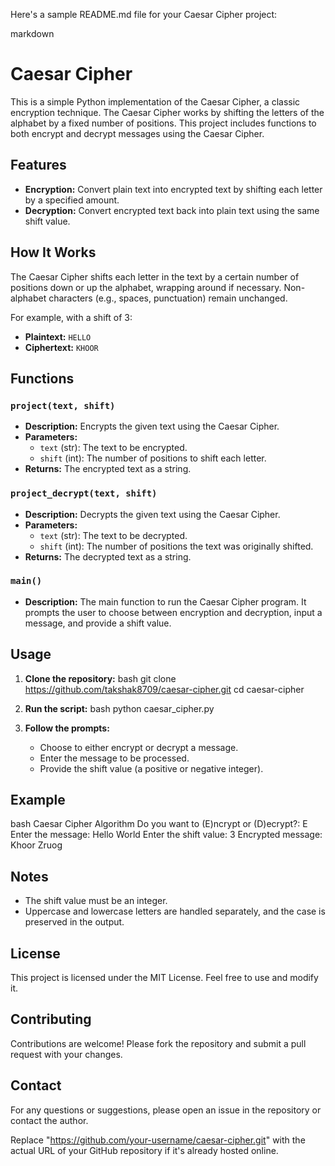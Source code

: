 Here's a sample README.md file for your Caesar Cipher project:

markdown
# Caesar Cipher

This is a simple Python implementation of the Caesar Cipher, a classic encryption technique. The Caesar Cipher works by shifting the letters of the alphabet by a fixed number of positions. This project includes functions to both encrypt and decrypt messages using the Caesar Cipher.

## Features

- **Encryption:** Convert plain text into encrypted text by shifting each letter by a specified amount.
- **Decryption:** Convert encrypted text back into plain text using the same shift value.

## How It Works

The Caesar Cipher shifts each letter in the text by a certain number of positions down or up the alphabet, wrapping around if necessary. Non-alphabet characters (e.g., spaces, punctuation) remain unchanged.

For example, with a shift of 3:
- **Plaintext:** `HELLO`
- **Ciphertext:** `KHOOR`

## Functions

### `project(text, shift)`
- **Description:** Encrypts the given text using the Caesar Cipher.
- **Parameters:**
  - `text` (str): The text to be encrypted.
  - `shift` (int): The number of positions to shift each letter.
- **Returns:** The encrypted text as a string.

### `project_decrypt(text, shift)`
- **Description:** Decrypts the given text using the Caesar Cipher.
- **Parameters:**
  - `text` (str): The text to be decrypted.
  - `shift` (int): The number of positions the text was originally shifted.
- **Returns:** The decrypted text as a string.

### `main()`
- **Description:** The main function to run the Caesar Cipher program. It prompts the user to choose between encryption and decryption, input a message, and provide a shift value.

## Usage

1. **Clone the repository:**
   bash
   git clone https://github.com/takshak8709/caesar-cipher.git
   cd caesar-cipher
   

2. **Run the script:**
   bash
   python caesar_cipher.py
   

3. **Follow the prompts:**
   - Choose to either encrypt or decrypt a message.
   - Enter the message to be processed.
   - Provide the shift value (a positive or negative integer).

## Example

bash
Caesar Cipher Algorithm
Do you want to (E)ncrypt or (D)ecrypt?: E
Enter the message: Hello World
Enter the shift value: 3
Encrypted message: Khoor Zruog


## Notes

- The shift value must be an integer.
- Uppercase and lowercase letters are handled separately, and the case is preserved in the output.

## License

This project is licensed under the MIT License. Feel free to use and modify it.

## Contributing

Contributions are welcome! Please fork the repository and submit a pull request with your changes.

## Contact

For any questions or suggestions, please open an issue in the repository or contact the author.



Replace "https://github.com/your-username/caesar-cipher.git" with the actual URL of your GitHub repository if it's already hosted online.
